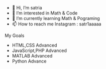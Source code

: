 - 👋 Hi, I’m satria
- 👀 I’m interested in Math & Code
- 🌱 I’m currently learning Math & Pograming 
- 📫 How to reach me  Instagram : satr1aaaaa


My Goals
- HTML,CSS Advanced
- JavaScript,PHP Advanced
- MATLAB Advanced
- Python Advance
